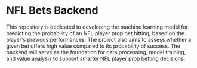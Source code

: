 # NFL Bets Backend

This repository is dedicated to developing the machine learning model for predicting the probability of an NFL player prop bet hitting, based on the player's previous performances. The project also aims to assess whether a given bet offers high value compared to its probability of success. The backend will serve as the foundation for data processing, model training, and value analysis to support smarter NFL player prop betting decisions.